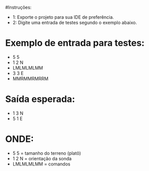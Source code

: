 #Instruções:

- 1: Exporte o projeto para sua IDE de preferência.
- 2: Digite uma entrada de testes segundo o exemplo abaixo.

# Exemplo de entrada para testes:
- 5 5
- 1 2 N
- LMLMLMLMM
- 3 3 E
- MMRMMRMRRM

# Saída esperada:
- 1 3 N
- 5 1 E

# ONDE:
- 5 5  = tamanho do terreno (platô)
- 1 2 N = orientação da sonda
- LMLMLMLMM = comandos


